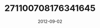 ---
title: "271100708176341645"
cover: "2012-09-02 08.15.44 271100708176341645_46248401"
photo: "2012-09-02 08.15.44 271100708176341645_46248401"
date: "2012-09-02"
type: "photo"
---